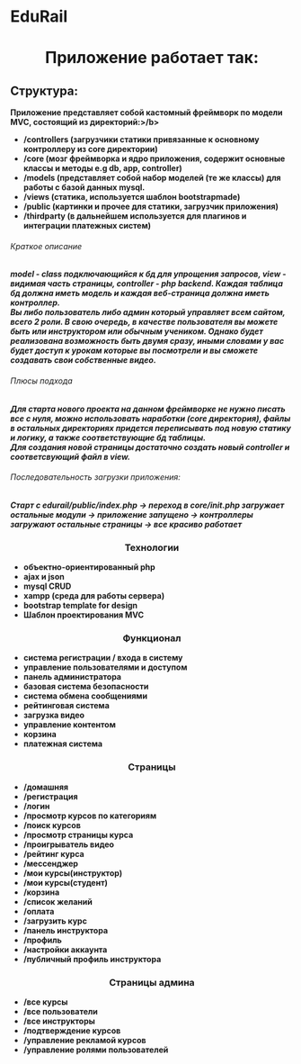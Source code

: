 # EduRail
<h1 align="center">Приложение работает так:</h1>

<h2>Структура:</h2>
<b>Приложение представляет собой кастомный фреймворк по модели MVC, состоящий из директорий:>/b>
 
<ul>
  <li>/controllers (загрузчики статики привязанные к основному контроллеру из core директории)</li>
  <li>/core (мозг фреймворка и ядро приложения, содержит основные классы и методы e.g db, app, controller)</li>
  <li>/models (представляет собой набор моделей (те же классы) для работы с базой данных mysql.</li>
  <li>/views (статика, используется шаблон bootstrapmade)</li>
  <li>/public (картинки и прочее для статики, загрузчик приложения)</li>
  <li>/thirdparty (в дальнейшем используется для плагинов и интеграции платежных систем)</li>
</ul>

<h6>Краткое описание</h6>
  <p>
  <i>model - class подключающийся к бд для упрощения запросов, view - видимая часть страницы, controller - php backend.
    Каждая таблица бд должна иметь модель и каждая веб-страница должна иметь контроллер.
  </i> <br>
  <i>
  Вы либо пользователь либо админ который управляет всем сайтом, всего 2 роли. В свою очередь, в качестве пользователя вы можете быть или инструктором или обычным учеником.
  Однако будет реализована возможность быть двумя сразу, иными словами у вас будет доступ к урокам которые вы посмотрели и вы сможете создавать свои собственные видео.
 </i>
  </p>

<h6>Плюсы подхода</h6>
<p>
 <i>Для старта нового проекта на данном фреймворке не нужно писать все с нуля, можно использовать наработки (core директория), 
  файлы в остальных директориях придется переписывать под новую статику и логику, а также соответствующие бд таблицы.
 </i> <br>
 <i>
 Для создания новой страницы достаточно создать новый controller и соответсвующий файл в view.
 </i>
 </p>

<h6>Последовательность загрузки приложения:</h6>
 <i>Старт с edurail/public/index.php -> переход в core/init.php загружает остальные модули -> приложение запущено
  -> контроллеры загружают остальные страницы -> все красиво работает
 </i>

 <h3 align="center">Технологии</h3>
 <ul>
  <li>объектно-ориентированный php</li>
  <li>ajax и json</li>
  <li>mysql CRUD</li>
  <li>xampp (среда для работы сервера)</li>
  <li>bootstrap template for design</li>
  <li>Шаблон проектирования MVC </li>
 </ul>
 
<h3 align="center">Функционал</h3>
<ul>
  <li>система регистрации / входа в систему</li>
  <li>управление пользователями и доступом</li>
  <li>панель администратора</li>
  <li>базовая система безопасности</li>
  <li>система обмена сообщениями </li>
  <li>рейтинговая система</li>
  <li>загрузка видео</li>
  <li>управление контентом</li>
  <li>корзина</li>
  <li>платежная система</li>
</ul>
 
<h3 align="center">Страницы</h3>
<ul>
  <li>/домашняя</li>
  <li>/регистрация</li>
  <li>/логин</li>
  <li>/просмотр курсов по категориям</li>
  <li>/поиск курсов</li>
  <li>/просмотр страницы курса</li>
  <li>/проигрыватель видео</li>
  <li>/рейтинг курса</li>
  <li>/мессенджер</li>
  <li>/мои курсы(инструктор)</li>
  <li>/мои курсы(студент)</li>
  <li>/корзина</li>
  <li>/список желаний</li>
  <li>/оплата</li>
  <li>/загрузить курс</li>
  <li>/панель инструктора</li>
  <li>/профиль</li>
  <li>/настройки аккаунта</li>
  <li>/публичный профиль инструктора</li>
</ul>
 
<h3 align="center">Страницы админа</h3>
<ul>
  <li>/все курсы</li>
  <li>/все пользователи</li>
  <li>/все инструкторы</li>
  <li>/подтверждение курсов</li>
  <li>/управление рекламой курсов</li>
  <li>/управление ролями пользователей</li>
</ul>
